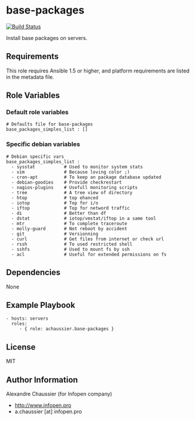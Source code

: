 # base-packages

[![Build Status](https://travis-ci.org/infOpen/ansible-role-base-packages.svg?branch=master)](https://travis-ci.org/infOpen/ansible-role-base-packages)

Install base packages on servers.

## Requirements

This role requires Ansible 1.5 or higher, and platform requirements are listed
in the metadata file.

## Role Variables

### Default role variables

    # Defaults file for base-packages
    base_packages_simples_list : []

### Specific debian variables

    # Debian specific vars
    base_packages_simples_list :
      - sysstat           # Used to monitor system stats
      - vim               # Because loving color ;)
      - cron-apt          # To keep an package database updated
      - debian-goodies    # Provide checkrestart
      - nagios-plugins    # Usefull monitoring scripts
      - tree              # A tree view of directory
      - htop              # top ehanced
      - iotop             # Top for i/o
      - iftop             # Top for netword traffic
      - di                # Better than df
      - dstat             # iotop/vmstat/iftop in a same tool
      - mtr               # To complete traceroute
      - molly-guard       # Not reboot by accident
      - git               # Versionning
      - curl              # Get files from internet or check url
      - rssh              # To used restricted shell
      - sshfs             # Used to mount fs by ssh
      - acl               # Useful for extended permissions on fs

## Dependencies

None

## Example Playbook

    - hosts: servers
      roles:
         - { role: achaussier.base-packages }

## License

MIT

## Author Information

Alexandre Chaussier (for Infopen company)
- http://www.infopen.pro
- a.chaussier [at] infopen.pro


